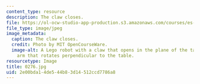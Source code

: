 ```yaml
---
content_type: resource
description: The claw closes.
file: https://ol-ocw-studio-app-production.s3.amazonaws.com/courses/es-293-lego-robotics-spring-2007/2e00bda14de544b83d14512ccd7786a8_0276.jpg
file_type: image/jpeg
image_metadata:
  caption: The claw closes.
  credit: Photo by MIT OpenCourseWare.
  image-alt: A Lego robot with a claw that opens in the plane of the table, and an
    arm that rotates perpendicular to the table.
resourcetype: Image
title: 0276.jpg
uid: 2e00bda1-4de5-44b8-3d14-512ccd7786a8
---
```


